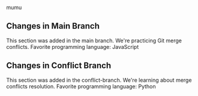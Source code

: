 mumu

## Changes in Main Branch
This section was added in the main branch.
We're practicing Git merge conflicts.
Favorite programming language: JavaScript
## Changes in Conflict Branch
This section was added in the conflict-branch.
We're learning about merge conflicts resolution.
Favorite programming language: Python
